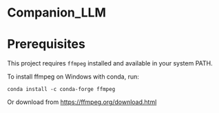 # Companion_LLM

# Prerequisites

This project requires `ffmpeg` installed and available in your system PATH.

To install ffmpeg on Windows with conda, run:

```
conda install -c conda-forge ffmpeg
```

Or download from https://ffmpeg.org/download.html